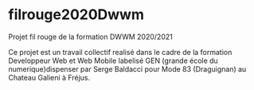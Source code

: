# filrouge2020Dwwm
Projet fil rouge de la formation DWWM 2020/2021

Ce projet est un travail collectif realisé dans le cadre de la formation Developpeur Web et Web Mobile labelisé GEN (grande école du numerique)dispenser par Serge Baldacci pour Mode 83 (Draguignan) au Chateau Galieni à Fréjus.
